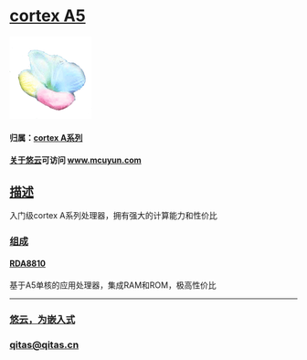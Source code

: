 ﻿# [cortex A5](https://github.com/mcuyun/CA5) 

[![sites](mcuyun/mcuyun.png)](http://www.mcuyun.com)

#### 归属：[cortex A系列](https://github.com/mcuyun/CA)
#### [关于悠云](https://github.com/mcuyun)可访问 www.mcuyun.com

## [描述](https://github.com/mcuyun/CA5/wiki) 

入门级cortex A系列处理器，拥有强大的计算能力和性价比

### [组成](mcuyun/)


#### [RDA8810](https://github.com/mcuyun/RDA8810)

基于A5单核的应用处理器，集成RAM和ROM，极高性价比

---

###  [悠云，为嵌入式](http://www.mcuyun.com)   
###  qitas@qitas.cn


